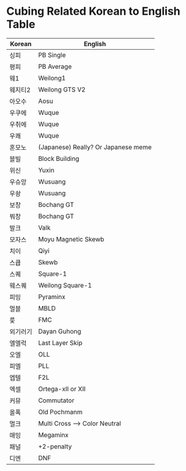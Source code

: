 # Cubing Related Korean to English Table

|Korean |English|
| --------| ------ |
|싱피	|PB Single|
|평피	|PB Average|
|웨1	|Weilong1|
|웨지티2	|Weilong GTS V2|
|아오수	|Aosu|
|우쿠에	|Wuque|
|우취에	|Wuque|
|우쾌	|Wuque|
|혼모노	|(Japanese) Really? Or Japanese meme|
|블빌	|Block Building|
|위신	|Yuxin|
|우슈앙	|Wusuang|
|우솽	|Wusuang|
|보창	|Bochang GT|
|붜창	|Bochang GT|
|발크	|Valk|
|모자스	|Moyu Magnetic Skewb|
|치이	|Qiyi|
|스큡	|Skewb|
|스퀘	|Square-1|
|웨스퀘	|Weilong Square-1|
|피밍	|Pyraminx|
|멀블	|MBLD|
|릋	|FMC|
|외기러기	|Dayan Guhong|
|엘엘럭	|Last Layer Skip|
|오엘	|OLL|
|피엘	|PLL|
|엡텔	|F2L|
|엑셀	|Ortega-xII or XII|
|커뮤	|Commutator|
|올폭	|Old Pochmanm|
|멀크	|Multi Cross --> Color Neutral|
|매밍	|Megaminx|
|패널	|+2-penalty|
|디엔	|DNF|
